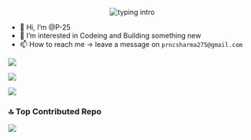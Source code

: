 <p align="center">
<img src="https://readme-typing-svg.herokuapp.com/?color=08CE90&center=true&vCenter=true&lines=Hello+everyone!!!;My+name%27s+Prince+Sharma.;I%27m+a+full-stack+developer." alt="typing intro">
</p>

- 👋 Hi, I’m @P-25
- 👀 I’m interested in Codeing and Building something new
- 📫 How to reach me -> leave a message on `prncsharma275@gmail.com`

<!---
P-25/P-25 is a ✨ special ✨ repository because its `README.md` (this file) appears on your GitHub profile.
You can click the Preview link to take a look at your changes.
--->

![](https://komarev.com/ghpvc/?username=your-github-P-25&color=blueviolet)

![](https://github-readme-stats.vercel.app/api?username=P-25&theme=dark&hide_border=false&include_all_commits=false&count_private=false)

![](https://github-readme-stats.vercel.app/api/top-langs/?username=P-25&theme=dark&hide_border=false&include_all_commits=false&count_private=false&layout=compact)


### 🔝 Top Contributed Repo
![](https://github-contributor-stats.vercel.app/api?username=P-25&limit=5&theme=dark&combine_all_yearly_contributions=true)
